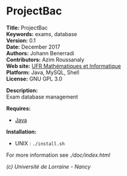 # ProjectBac #

**Title:** ProjectBac  
**Keywords:** exams, database  
**Version:** 0.1  
**Date:** December 2017  
**Authors:** Johann Benerradi  
**Contributors:** Azim Roussanaly  
**Web site:** [UFR Mathématiques et Informatique](http://mathinfo.univ-lorraine.fr)  
**Platform:** Java, MySQL, Shell  
**License:** GNU GPL 3.0  


**Description:**  
Exam database management  


**Requires:**  
  - [Java](https://www.oracle.com/java/index.html)  


**Installation:**  
  - UNIX : ```./install.sh```  


For more information see *./doc/index.html*  


*(c) Université de Lorraine - Nancy*
